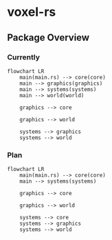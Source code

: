# voxel-rs

## Package Overview

### Currently

```mermaid
flowchart LR
    main(main.rs) --> core(core)
    main --> graphics(graphics)
    main --> systems(systems)
    main --> world(world)

    graphics --> core

    graphics --> world

    systems --> graphics
    systems --> world
```

### Plan

```mermaid
flowchart LR
    main(main.rs) --> core(core)
    main --> systems(systems)
    
    graphics --> core
    
    graphics --> world
    
    systems --> core
    systems --> graphics
    systems --> world
```
